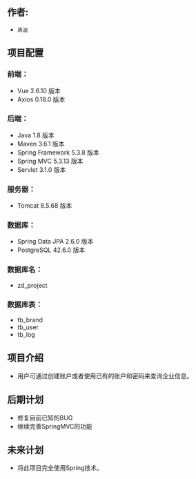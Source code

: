 ## 作者:

- `周迪`

## 项目配置

### 前端：

- Vue 2.6.10 版本
- Axios 0.18.0 版本

### 后端：

- Java 1.8 版本
- Maven 3.6.1 版本
- Spring Framework 5.3.8 版本
- Spring MVC 5.3.13 版本
- Servlet 3.1.0 版本

### 服务器：

- Tomcat 8.5.68 版本

### 数据库：

- Spring Data JPA 2.6.0 版本
- PostgreSQL 42.6.0 版本

###  数据库名：

- zd_project

###  数据库表：

- tb_brand
- tb_user
- tb_log

## 项目介绍

- 用户可通过创建账户或者使用已有的账户和密码来查询企业信息。

## 后期计划

- 修复目前已知的BUG
- 继续完善SpringMVC的功能

## 未来计划

- 将此项目完全使用Spring技术。